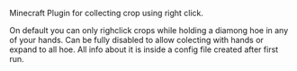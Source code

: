 Minecraft Plugin for collecting crop using right click.

On default you can only righclick crops while holding a diamong hoe in any of your hands. Can be fully disabled to
allow colecting with hands or expand to all hoe. All info about it is inside a config file created after first run.
